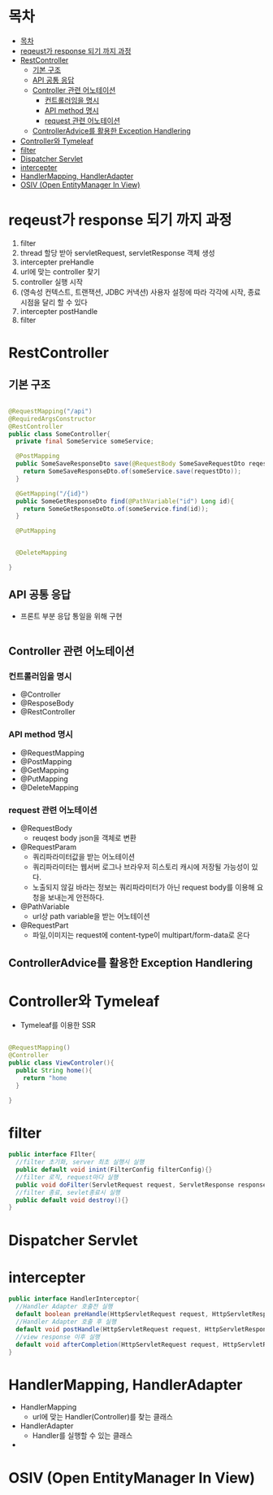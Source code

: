 
# 목차
- [목차](#목차)
- [reqeust가 response 되기 까지 과정](#reqeust가-response-되기-까지-과정)
- [RestController](#restcontroller)
  - [기본 구조](#기본-구조)
  - [API 공통 응답](#api-공통-응답)
  - [Controller 관련 어노테이션](#controller-관련-어노테이션)
    - [컨트롤러임을 명시](#컨트롤러임을-명시)
    - [API method 명시](#api-method-명시)
    - [request 관련 어노테이션](#request-관련-어노테이션)
  - [ControllerAdvice를 활용한 Exception Handlering](#controlleradvice를-활용한-exception-handlering)
- [Controller와 Tymeleaf](#controller와-tymeleaf)
- [filter](#filter)
- [Dispatcher Servlet](#dispatcher-servlet)
- [intercepter](#intercepter)
- [HandlerMapping, HandlerAdapter](#handlermapping-handleradapter)
- [OSIV (Open EntityManager In View)](#osiv-open-entitymanager-in-view)

# reqeust가 response 되기 까지 과정
1. filter
2. thread 할당 받아 servletRequest, servletResponse 객체 생성
3. intercepter preHandle
4. url에 맞는 controller 찾기
5. controller 실행 시작
6. (영속성 컨텍스트, 트랜잭션, JDBC 커낵션) 사용자 설정에 따라 각각에 시작, 종료 시점을 달리 할 수 있다 
7. intercepter postHandle
8. filter


# RestController
## 기본 구조
```java

@RequestMapping("/api")
@RequiredArgsConstructor
@RestController
public class SomeController{
  private final SomeService someService;

  @PostMapping
  public SomeSaveResponseDto save(@RequestBody SomeSaveRequestDto reqestDto){
    return SomeSaveResponseDto.of(someService.save(requestDto));
  }

  @GetMapping("/{id}")
  public SomeGetResponseDto find(@PathVariable("id") Long id){
    return SomeGetResponseDto.of(someService.find(id));
  }

  @PutMapping


  @DeleteMapping

}

```

## API 공통 응답
- 프론트 부분 응답 통일을 위해 구현

```java


```


## Controller 관련 어노테이션
### 컨트롤러임을 명시
- @Controller
- @ResposeBody
- @RestController

### API method 명시
- @RequestMapping
- @PostMapping
- @GetMapping
- @PutMapping
- @DeleteMapping

### request 관련 어노테이션
- @RequestBody
  - reuqest body json을 객체로 변환
- @RequestParam
  - 쿼리파라미터값을 받는 어노테이션
  - 쿼리파라미터는 웹서버 로그나 브라우저 히스토리 캐시에 저장될 가능성이 있다. 
  - 노출되지 않길 바라는 정보는 쿼리파라미터가 아닌 request body를 이용해 요청을 보내는게 안전하다.
- @PathVariable
  - url상 path variable을 받는 어노테이션
- @RequestPart
  - 파일,이미지는 request에 content-type이 multipart/form-data로 온다

## ControllerAdvice를 활용한 Exception Handlering


# Controller와 Tymeleaf
- Tymeleaf를 이용한 SSR 

```java

@RequestMapping()
@Controller
public class ViewControler(){
  public String home(){
    return "home
  }

}
```

# filter
```java
public interface FIlter{
  //filter 초기화, server 최초 실행시 실행
  public default void inint(FilterConfig filterConfig){}
  //filter 로직, request마다 실행
  public void doFilter(ServletRequest request, ServletResponse response){}
  //filter 종료, sevlet종료시 실행
  public default void destroy(){}
}

```

# Dispatcher Servlet


# intercepter
```java
public interface HandlerInterceptor{
  //Handler Adapter 호출전 실행
  default boolean preHandle(HttpServletRequest request, HttpServletResponse response, Object handler){}
  //Handler Adapter 호출 후 실행
  default void postHandle(HttpServletRequest request, HttpServletResponse response, Object handler, @Nullable ModelAndView modelAndView){}
  //view response 이후 실행
  default void afterCompletion(HttpServletRequest request, HttpServletResponse response, Object handler, @Nullable Exception ex)
}
```

# HandlerMapping, HandlerAdapter
- HandlerMapping
  - url에 맞는 Handler(Controller)를 찾는 클래스
- HandlerAdapter
  - Handler를 실행할 수 있는 클래스
- 

# OSIV (Open EntityManager In View)

